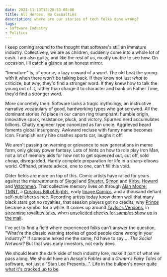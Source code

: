 ```yaml
---
date: 2021-11-13T13:28:53-08:00
title: All Heroes, No Casualties
description: where are our stories of tech folks done wrong?
tags:
- Software Industry
- Politics
---
```


I keep coming around to the thought that software's still an immature industry.  Collectively, we are as children, suddenly come into a whole lot of cash.  I am also guilty, and like the rest of us, mostly unable to see how.  On occasion, I'll catch a glance at an honest mirror.

"Immature" is, of course, a lazy coward of a word.  The old beat the young with it when there won't be talking back.  If they knew not just _what_ to criticize, but _why_, they'd find a stronger word.  If they knew how to talk the young out of it, rather than charge it to character and bank on Father Time, they'd find a stronger word.

More concretely then:  Software lacks a tragic mythology, an instructive narrative vocabulary of good, hardworking types who got screwed.  All the dominant stories I'd place in our canon ring triumphant: humble origin, innovative spark, resistance, pluck, and victory.  Spurned nerd accumulates billions.  Chatty engineer type canonized as fun uncle.  Aggrieved beard foments global insurgency.  Awkward recluse with funny name becomes icon.  Frumpish early hire crashes sports car, laughs it off.

We aren't passing on warning or grievance to new generations in meme form, only glossy power fantasy.  Lots of hints on how to role play Iron Man, not a lot of memory aids for how not to get squeezed out, cut off, sold cheap, disregarded.  Hardly complete preparation for life in a sharp-elbows world.  Offhand, private advice, one to one, can't fill this void.

Older fields are more on top of this.  Comic artists have railed for years against the mistreatments of [Siegel](https://en.wikipedia.org/wiki/Jerry_Siegel) and [Shuster](https://en.wikipedia.org/wiki/Joe_Shuster), [Simon](https://en.wikipedia.org/wiki/Joe_Simon) and [Kirby](https://en.wikipedia.org/wiki/Jack_Kirby), [Howard](https://en.wikipedia.org/wiki/Howard_the_Duck) and [Watchmen](https://en.wikipedia.org/wiki/Watchmen).  That collective memory lives on through [Alan Moore](https://en.wikipedia.org/wiki/Alan_Moore), [TMNT](https://en.wikipedia.org/wiki/Teenage_Mutant_Ninja_Turtles), a [Creators Bill of Rights](http://www.scottmccloud.com/4-inventions/bill/rights.html), early [Image Comics](https://en.wikipedia.org/wiki/Image_Comics), and a thousand defiant self-publishers since.  Recording artists today know damn well that many black stars got no royalties, that session players got no credits, why [Prince](https://en.wikipedia.org/wiki/Prince_(musician)) became a symbol for a while.  It comes up around [Taylor's Versions](https://en.wikipedia.org/wiki/Fearless_(Taylor%27s_Version)), in [streaming royalties talks](https://internationalmusician.org/record-breaking-royalty-payments-for-session-musicians/), when [unsolicited checks for samples show up in the mail](https://www.digitalmusicnews.com/2016/05/24/kanye-west-ten-thousand-check/).

I've yet to find a field where experienced folks can't answer the question, "What're the classic warning stories of good people done wrong in your industry?"  If someone asked me the same, I'd have to say ... _The Social Network_?  But that was early investors, not early devs.

We should learn the dark side of tech industry lore, make it part of what we pass along.  We should have an _Aesop's Fables_ and a _Grimm's Fairy Tales_ of software, not just a "Stan Lee Presents...".  Life in the bullpen's never quite [what it's cracked up to be](https://en.wikipedia.org/wiki/Bullpen_Bulletins).
